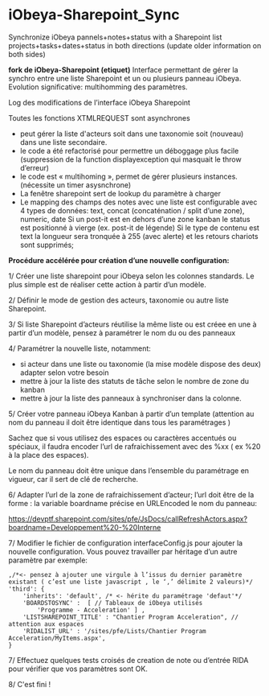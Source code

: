 
# iObeya-Sharepoint_Sync
Synchronize iObeya pannels+notes+status with a Sharepoint list projects+tasks+dates+status in both directions (update older information on both sides)

**fork de iObeya-Sharepoint (etiquet)**
Interface permettant de gérer la synchro entre une liste Sharepoint et un ou plusieurs panneau iObeya. Evolution significative: multihomming des paramètres.

Log des modifications de l’interface iObeya Sharepoint

Toutes les fonctions XTMLREQUEST sont asynchrones
- peut gérer la liste d'acteurs soit dans une taxonomie soit (nouveau) dans une liste secondaire.
- le code a été refactorisé pour permettre un déboggage plus facile (suppression de la function displayexception qui masquait le throw d’erreur)
- le code est « multihoming », permet de gérer plusieurs instances. (nécessite un timer asysnchrone)
- La fenêtre sharepoint sert de lookup du paramètre à charger
- Le mapping des champs des notes avec une liste est configurable avec 4 types de données: text, concat (concaténation / split d’une zone), numeric, date
Si un post-it est en dehors d’une zone kanban le status est positionné à vierge (ex. post-it de légende)
Si le type de contenu est text la longueur sera tronquée à 255 (avec alerte) et les retours chariots sont supprimés;

**Procédure accélérée pour création d’une nouvelle configuration:**

1/ Créer une liste sharepoint pour iObeya selon les colonnes standards. Le plus simple est de réaliser cette action à partir d’un modèle.

2/ Définir le mode de gestion des acteurs, taxonomie ou autre liste Sharepoint.

3/ Si liste Sharepoint d’acteurs réutilise la même liste ou est créee en une à partir d’un modèle, pensez à paramétrer le nom du ou des panneaux

4/ Paramétrer la nouvelle liste, notamment: 
- si acteur dans une liste ou taxonomie (la mise modèle dispose des deux) adapter selon votre besoin 
- mettre à jour la liste des statuts de tâche selon le nombre de zone du kanban 
- mettre à jour la liste des panneaux à synchroniser dans la colonne.

5/ Créer votre panneau iObeya Kanban à partir d’un template (attention au nom du panneau il doit être identique dans tous les paramétrages )

Sachez que si vous utilisez des espaces ou caractères accentués ou spéciaux, il faudra encoder l’url de rafraichissement avec des %xx ( ex %20 à la place des espaces).

Le nom du panneau doit être unique dans l’ensemble du paramétrage en vigueur, car il sert de clé de recherche.

6/ Adapter l’url de la zone de rafraichissement d’acteur; l’url doit être de la forme : la variable boardname précise en URLEncoded le nom du panneau:

https://devptf.sharepoint.com/sites/pfe/JsDocs/callRefreshActors.aspx?boardname=Developpement%20-%20Interne

7/ Modifier le fichier de configuration interfaceConfig.js pour ajouter la nouvelle configuration.
Vous pouvez travailler par héritage d’un autre paramètre par exemple:
```
,/*<- pensez à ajouter une virgule à l’issus du dernier paramètre existant ( c’est une liste javascript , le ‘,’ délimite 2 valeurs)*/
'third': {
	'inherits': 'default', /* <- hérite du paramétrage 'defaut'*/
	'BOARDSTOSYNC' :  [ // Tableaux de iObeya utilisés
		'Programme - Acceleration' ] , 
	'LISTSHAREPOINT_TITLE' : "Chantier Program Acceleration", // attention aux espaces
	'RIDALIST_URL' : '/sites/pfe/Lists/Chantier Program Acceleration/MyItems.aspx',
}
```
7/ Effectuez quelques tests croisés de creation de note ou d’entrée RIDA pour vérifier que vos paramètres sont OK.

8/ C'est fini !
